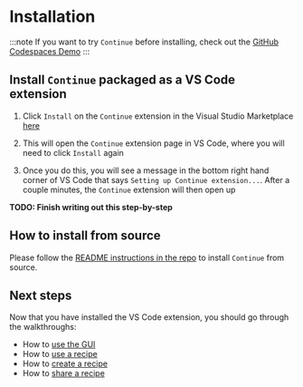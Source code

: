 # Installation

:::note
If you want to try `Continue` before installing, check out the [GitHub Codespaces Demo](./getting-started.md)
:::

## Install `Continue` packaged as a VS Code extension

1. Click `Install` on the `Continue` extension in the Visual Studio Marketplace [here](https://marketplace.visualstudio.com/items?itemName=Continue.continue)

2. This will open the `Continue` extension page in VS Code, where you will need to click `Install` again

3. Once you do this, you will see a message in the bottom right hand corner of VS Code that says `Setting up Continue extension...`. After a couple minutes, the `Continue` extension will then open up

**TODO: Finish writing out this step-by-step**

## How to install from source

Please follow the [README instructions in the repo](https://github.com/continuedev/continue/blob/main/README.md) to install `Continue` from source.

## Next steps

Now that you have installed the VS Code extension, you should go through the walkthroughs:
- How to [use the GUI](./walkthroughs/use-the-gui.md)
- How to [use a recipe](./walkthroughs/use-a-recipe.md)
- How to [create a recipe](./walkthroughs/create-a-recipe.md)
- How to [share a recipe](./walkthroughs/share-a-recipe.md)